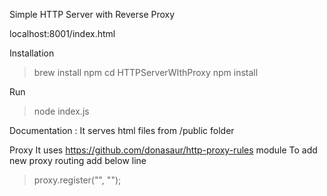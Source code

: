 Simple HTTP Server with Reverse Proxy

localhost:8001/index.html

Installation
> brew install npm
> cd HTTPServerWIthProxy
> npm install

Run
> node index.js


Documentation :
It serves html files from /public folder

Proxy
It uses https://github.com/donasaur/http-proxy-rules module
To add new proxy routing add below line
> proxy.register("<sourceURL>", "<targetURL>");
